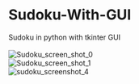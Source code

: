 # Sudoku-With-GUI
Sudoku in python with tkinter GUI 
<br />
<br />
![Sudoku_screen_shot_0](https://user-images.githubusercontent.com/78305913/135572140-877ac072-8d22-424e-a270-628f5d43e494.png)
<br />
![Sudoku_screen_shot_1](https://user-images.githubusercontent.com/78305913/135572133-0820372e-d074-4049-a895-21daa1d5f1a9.png)
<br />
![sudoku_screenshot_4](https://user-images.githubusercontent.com/78305913/135565939-89829044-835c-48e2-a98e-3d4fec8f7333.png)
